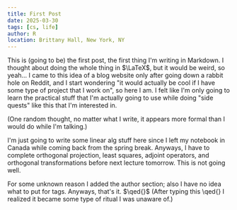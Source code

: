 ```yaml
---
title: First Post
date: 2025-03-30
tags: [cs, life]
author: R
location: Brittany Hall, New York, NY
---
```


This is (going to be) the first post, the first thing I'm writing in Markdown. I thought about doing the whole thing in $\LaTeX$, but it would be weird, so yeah... I came to this idea of a blog website only after going down a rabbit hole on Reddit, and I start wondering "it would actually be cool if I have some type of project that I work on", so here I am. I felt like I'm only going to learn the practical stuff that I'm actually going to use while doing "side quests" like this that I'm interested in.

(One random thought, no matter what I write, it appears more formal than I would do while I'm talking.)

I'm just going to write some linear alg stuff here since I left my notebook in Canada while coming back from the spring break. Anyways, I have to complete orthogonal projection, least squares, adjoint operators, and orthogonal transformations before next lecture tomorrow. This is not going well.

For some unknown reason I added the author section; also I have no idea what to put for tags. Anyways, that's it.
$\qed{}$ (After typing this \qed{} I realized it became some type of ritual I was unaware of.)